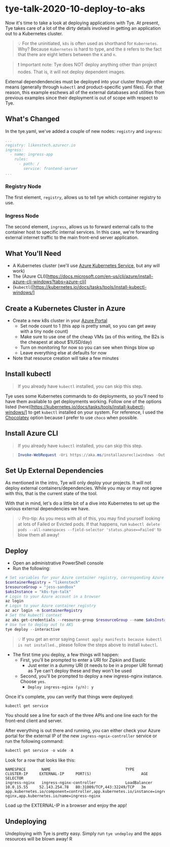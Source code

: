 
# tye-talk-2020-10-deploy-to-aks
Now it's time to take a look at deploying applications with Tye.  At present, Tye takes care of a lot of the dirty details involved in getting an application out to a Kubernetes cluster.

> :bulb: For the uninitiated, `k8s` is often used as shorthand for `Kubernetes`.  Why?  Because `Kubernetes` is hard to type, and the `8` refers to the fact that there are eight letters between the `K` and `n`.

> :exclamation: Important note: Tye does NOT deploy anything other than project nodes.  That is, it will not deploy dependent images.

External dependendencies must be deployed into your cluster through other means (generally through `kubectl` and product-specific yaml files).  For that reason, this example eschews all of the external databases and utilities from previous examples since their deployment is out of scope with respect to Tye.

## What's Changed
In the tye.yaml, we've added a couple of new nodes: `registry` and `ingress`:
```yaml
...
registry: likenstech.azurecr.io
ingress:
  - name: ingress-app
    rules:
      - path: /
        service: frontend-server
...
```

### Registry Node
The first element, `registry`, allows us to tell tye which container registry to use.

### Ingress Node
The second element, `ingress`, allows us to forward external calls to the container host to specific internal services.  In this case, we're forwarding external internet traffic to the main front-end server application.

## What You'll Need
* A Kubernetes cluster (we'll use [Azure Kubernetes Service](https://azure.microsoft.com/en-us/topic/what-is-kubernetes/), but any will work)
* The (Azure CLI)[https://docs.microsoft.com/en-us/cli/azure/install-azure-cli-windows?tabs=azure-cli]
* (`kubectl`([https://kubernetes.io/docs/tasks/tools/install-kubectl-windows/]

## Create a Kubernetes Cluster in Azure
* Create a new k8s cluster in your [Azure Portal](https://portal.azure.com)
  * Set node count to 1 (this app is pretty small, so you can get away with a tiny node count)
  * Make sure to use one of the cheap VMs (as of this writing, the B2s is the cheapest at about $1USD/day)
  * Turn on monitoring for now so you can see when things blow up
  * Leave everything else at defaults for now
* Note that resource creation will take a few minutes

## Install kubectl
>If you already have `kubectl` installed, you can skip this step.

Tye uses some Kubernetes commands to do deployments, so you'll need to have them available to get deployments working.
Follow one of the options listed (here)[https://kubernetes.io/docs/tasks/tools/install-kubectl-windows/] to get `kubectl` installed on your system.  For reference, I used the [Chocolatey](https://chocolatey.org) option because I prefer to use `choco` when possible.

## Install Azure CLI
>If you already have `kubectl` installed, you can skip this step.

>```powershell
>Invoke-WebRequest -Uri https://aka.ms/installazurecliwindows -OutFile .\AzureCLI.msi; Start-Process msiexec.exe -Wait -ArgumentList '/I AzureCLI.msi /quiet'; rm .\AzureCLI.msi
>```

## Set Up External Dependencies
As mentioned in the intro, Tye will only deploy your projects.  It will not deploy external containers/dependencies.  While you may or may not agree with this, that is the current state of the tool.

With that in mind, let's do a little bit of a dive into Kubernetes to set up the various external dependencies we have.

> :bulb: Pro-tip: As you mess with all of this, you may find yourself looking at lots of Failed or Evicted pods.  If that happens, run `kubectl delete pods --all-namespaces --field-selector 'status.phase==Failed'` to blow them all away!

## Deploy
* Open an administrative PowerShell console
* Run the following:
```powershell
# Set variables for your Azure container registry, corresponding Azure resource group, and AKS instance
$containerRegistry = "likenstech"
$resourceGroup = "jess-sandbox"
$aksInstance = "k8s-tye-talk"
# Login to your Azure account in a browser
az login 
# Login to your Azure container registry
az acr login -n $containerRegistry
# Set the kubectl context
az aks get-credentials --resource-group $resourceGroup --name $aksInstance
# Use tye to deploy out to AKS
tye deploy --interactive
```
> :bulb: If you get an error saying `Cannot apply manifests because kubectl is not installed.`, please follow the steps above to install `kubectl`.

* The first time you deploy, a few things will happen:
  * First, you'll be prompted to enter a URI for Zipkin and Elastic
    * Just enter in a dummy URI (it needs to be in a proper URI format) as Tye can't deploy these and they won't be used
  * Second, you'll be prompted to deploy a new ingress-nginx instance.  Choose `yes`.
    * `Deploy ingress-nginx (y/n): y`

Once it's complete, you can verify that things were deployed:
```powershell
kubectl get service
```

You should see a line for each of the three APIs and one line each for the front-end client and server.

After everything is out there and running, you can either check your Azure portal for the external IP of the new `ingress-ngnix-controller` service or run the following command:
```powershell
kubectl get service -o wide -A
```

Look for a row that looks like this:

```text
NAMESPACE       NAME                                 TYPE           CLUSTER-IP     EXTERNAL-IP     PORT(S)                      AGE     SELECTOR
ingress-nginx   ingress-nginx-controller             LoadBalancer   10.0.15.55     52.143.254.78   80:31009/TCP,443:32249/TCP   3m      app.kubernetes.io/component=controller,app.kubernetes.io/instance=ingress-nginx,app.kubernetes.io/name=ingress-nginx
```

Load up the EXTERNAL-IP in a browser and enjoy the app!

## Undeploying
Undeploying with Tye is pretty easy.  Simply run `tye undeploy` and the apps resources will be blown away!  R